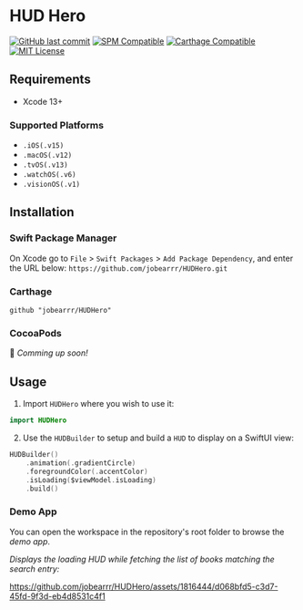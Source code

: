 # HUD Hero

[![GitHub last commit][last-commit-shield]][last-commit-url]
[![SPM Compatible][spm-shield]][spm-url]
[![Carthage Compatible][carthage-shield]][carthage-url]
[![MIT License][license-shield]][license-url]

## Requirements

* Xcode 13+
### Supported Platforms
* `.iOS(.v15)`
* `.macOS(.v12)`
* `.tvOS(.v13)`
* `.watchOS(.v6)`
* `.visionOS(.v1)`

## Installation

### Swift Package Manager

On Xcode go to `File` > `Swift Packages` > `Add Package Dependency`, and enter the URL below:
`https://github.com/jobearrr/HUDHero.git`

### Carthage

``` ogdl
github "jobearrr/HUDHero"
```

### CocoaPods
👷 *Comming up soon!*

## Usage

1. Import `HUDHero` where you wish to use it:
``` swift
import HUDHero
```

2. Use the `HUDBuilder` to setup and build a `HUD` to display on a SwiftUI view:

``` swift
HUDBuilder()
    .animation(.gradientCircle)
    .foregroundColor(.accentColor)
    .isLoading($viewModel.isLoading)
    .build()
```

### Demo App
You can open the workspace in the repository's root folder to browse the *demo app*.

*Displays the loading HUD while fetching the list of books matching the search entry:*

https://github.com/jobearrr/HUDHero/assets/1816444/d068bfd5-c3d7-45fd-9f3d-eb4d8531c4f1


<!-- Markdown references https://www.markdownguide.org/basic-syntax/#reference-style-links -->
[last-commit-shield]: https://img.shields.io/github/last-commit/jobearrr/LeetSwift?style=flat
[last-commit-url]: https://github.com/jobearrr/LeetSwift/commits/master
[spm-shield]: https://img.shields.io/badge/SwiftPM-Compatible-brightgreen.svg
[spm-url]: https://swiftpackageindex.com
[carthage-shield]: https://img.shields.io/badge/Carthage-compatible-brightgreen.svg?style=flat
[carthage-url]: https://github.com/Carthage/Carthage
[license-shield]: https://img.shields.io/github/license/jobearrr/LeetSwift.svg?style=flat
[license-url]: https://github.com/jobearrr/LeetSwift/LICENSE

